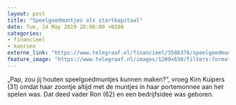 ```yaml
---
layout: post
title: "Speelgoedmuntjes als startkapitaal"
date: Tue, 14 May 2019 20:00:00 +0200
categories: 
- financieel 
- koersen 
externe_link: "https://www.telegraaf.nl/financieel/3586376/speelgoedmuntjes-als-startkapitaal"
feature_image: "https://www.telegraaf.nl/images/1200x630/filters:format(jpeg):quality(80)/cdn-kiosk-api.telegraaf.nl/a52b23b0-7659-11e9-a6fc-02c309bc01c1.jpg"
---
```


<p class="intro">„Pap, zou jij houten speelgoedmuntjes kunnen maken?”, vroeg Kim Kuipers (31) omdat haar zoontje altijd met de muntjes in haar portemonnee aan het spelen was. Dat deed vader Ron (62) en een bedrijfsidee was geboren.</p>
